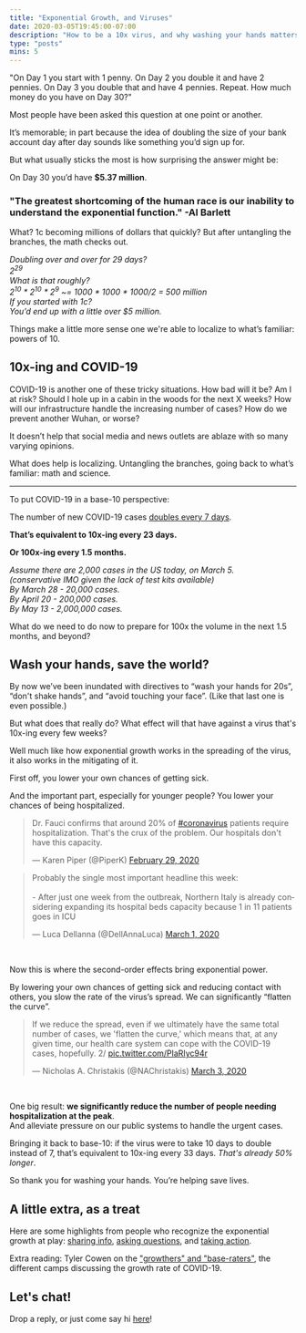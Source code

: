```yaml
---
title: "Exponential Growth, and Viruses"
date: 2020-03-05T19:45:00-07:00
description: "How to be a 10x virus, and why washing your hands matters..."
type: "posts"
mins: 5
---
```


"On Day 1 you start with 1 penny.  On Day 2 you double it and have 2 pennies.  On Day 3 you double that and have 4 pennies.  Repeat.  How much money do you have on Day 30?"

Most people have been asked this question at one point or another. 

It’s memorable; in part because the idea of doubling the size of your bank account day after day sounds like something you’d sign up for.  

But what usually sticks the most is how surprising the answer might be:

On Day 30 you’d have **$5.37 million**.  

### "The greatest shortcoming of the human race is our inability to understand the exponential function." -Al Barlett

What?  1c becoming millions of dollars that quickly?  But after untangling the branches, the math checks out.

_Doubling over and over for 29 days?_  
_2<sup>29</sup>_  
_What is that roughly?_  
_2<sup>10</sup> * 2<sup>10</sup> * 2<sup>9</sup> ~= 1000 * 1000 * 1000/2 = 500 million_  
_If you started with 1c?_  
_You’d end up with a little over $5 million._  

Things make a little more sense one we're able to localize to what’s familiar: powers of 10.  

## 10x-ing and COVID-19
COVID-19 is another one of these tricky situations.  How bad will it be?  Am I at risk?  Should I hole up in a cabin in the woods for the next X weeks?  How will our infrastructure handle the increasing number of cases?  How do we prevent another Wuhan, or worse?

It doesn’t help that social media and news outlets are ablaze with so many varying opinions.  

What does help is localizing.  Untangling the branches, going back to what’s familiar: math and science.

<hr>

To put COVID-19 in a base-10 perspective:

The number of new COVID-19 cases <a target="_blank" href="https://twitter.com/trvrb/status/1234401547364122625">doubles every 7 days</a>.

**That’s equivalent to 10x-ing every 23 days.**

**Or 100x-ing every 1.5 months.**

_Assume there are 2,000 cases in the US today, on March 5._  
_(conservative IMO given the lack of test kits available)_  
_By March 28 - 20,000 cases._  
_By April 20 - 200,000 cases._  
_By May 13 - 2,000,000 cases._

What do we need to do now to prepare for 100x the volume in the next 1.5 months, and beyond?

## Wash your hands, save the world?
By now we’ve been inundated with directives to “wash your hands for 20s”, “don't shake hands”, and “avoid touching your face”.  (Like that last one is even possible.)

But what does that really do?  What effect will that have against a virus that's 10x-ing every few weeks?

Well much like how exponential growth works in the spreading of the virus, it also works in the mitigating of it.

First off, you lower your own chances of getting sick.

And the important part, especially for younger people? You lower your chances of being hospitalized.

<blockquote class="twitter-tweet"><p lang="en" dir="ltr">Dr. Fauci confirms that around 20% of <a href="https://twitter.com/hashtag/coronavirus?src=hash&amp;ref_src=twsrc%5Etfw">#coronavirus</a> patients require hospitalization. That&#39;s the crux of the problem. Our hospitals don&#39;t have this capacity.</p>&mdash; Karen Piper (@PiperK) <a href="https://twitter.com/PiperK/status/1233846607419977728?ref_src=twsrc%5Etfw">February 29, 2020</a></blockquote> <script async src="https://platform.twitter.com/widgets.js" charset="utf-8"></script>

<blockquote class="twitter-tweet"><p lang="en" dir="ltr">Probably the single most important headline this week:<br><br>- After just one week from the outbreak, Northern Italy is already considering expanding its hospital beds capacity because 1 in 11 patients goes in ICU</p>&mdash; Luca Dellanna (@DellAnnaLuca) <a href="https://twitter.com/DellAnnaLuca/status/1233938781616521216?ref_src=twsrc%5Etfw">March 1, 2020</a></blockquote> <script async src="https://platform.twitter.com/widgets.js" charset="utf-8"></script>

<br>

Now this is where the second-order effects bring exponential power.

By lowering your own chances of getting sick and reducing contact with others, you slow the rate of the virus’s spread.  We can significantly “flatten the curve”.

<blockquote class="twitter-tweet"><p lang="en" dir="ltr">If we reduce the spread, even if we ultimately have the same total number of cases, we &#39;flatten the curve,&#39; which means that, at any given time, our health care system can cope with the COVID-19 cases, hopefully. 2/ <a href="https://t.co/PlaRIyc94r">pic.twitter.com/PlaRIyc94r</a></p>&mdash; Nicholas A. Christakis (@NAChristakis) <a href="https://twitter.com/NAChristakis/status/1234815826345197568?ref_src=twsrc%5Etfw">March 3, 2020</a></blockquote> <script async src="https://platform.twitter.com/widgets.js" charset="utf-8"></script>

<br>

One big result: **we significantly reduce the number of people needing hospitalization at the peak**.  
And alleviate pressure on our public systems to handle the urgent cases.

Bringing it back to base-10: if the virus were to take 10 days to double instead of 7, that’s equivalent to 10x-ing every 33 days.  _That's already 50% longer_.

So thank you for washing your hands.  You’re helping save lives.

## A little extra, as a treat
Here are some highlights from people who recognize the exponential growth at play: <a target="_blank" href="https://twitter.com/balajis/status/1235061303334625280">sharing info</a>, <a target="_blank" href="https://twitter.com/diviacaroline/status/1234316133060116481">asking questions</a>, and <a target="_blank" href="https://twitter.com/Seattle2019nCov/status/1235359313171898370">taking action</a>.

Extra reading: Tyler Cowen on the <a target="_blank" href="https://www.bloomberg.com/opinion/articles/2020-03-03/how-fast-will-the-new-coronavirus-spread-two-sides-of-the-debate">"growthers" and "base-raters"</a>, the different camps discussing the growth rate of COVID-19.

## Let's chat!
Drop a reply, or just come say hi <a target="_blank" href="https://twitter.com/billyisyoung/status/1235775930385252355">here</a>!
